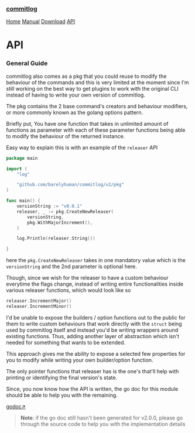 <!-- meta -->
<title>
    commitlog | manual
</title>
<meta name="description" content="commits to changelog generator">
<!-- meta end -->

### [commitlog](/)

[Home](/) [Manual](/manual) [Download](/download) [API](/api)

# API

### General Guide

commitlog also comes as a pkg that you could reuse to modify the behaviour of
the commands and this is very limited at the moment since I'm still working on
the best way to get plugins to work with the original CLI instead of having to
write your own version of commitlog.

The pkg contains the 2 base command's creators and behaviour modifiers, or more
commonly known as the golang options pattern.

Briefly put, You have one function that takes in unlimited amount of functions
as parameter with each of these parameter functions being able to modify the
behaviour of the returned instance.

Easy way to explain this is with an example of the `releaser` API

```go
package main

import (
	"log"

	"github.com/barelyhuman/commitlog/v2/pkg"
)

func main() {
	versionString := "v0.0.1"
	releaser, _ := pkg.CreateNewReleaser(
		versionString,
		pkg.WithMajorIncrement(),
	)

	log.Println(releaser.String())

}
```

here the `pkg.CreateNewReleaser` takes in one mandatory value which is the
`versionString` and the 2nd parameter is optional here.

Though, since we wish for the releaser to have a custom behaviour everytime the
flags change, instead of writing entire functionalities inside various releaser
functions, which would look like so

```go
releaser.IncrementMajor()
releaser.IncrementMinor()
```

I'd be unable to expose the builders / option functions out to the public for
them to write custom behaviours that work directly with the `struct` being used
by commitlog itself and instead you'd be writing wrappers around existing
functions. Thus, adding another layer of abstraction which isn't needed for
something that wants to be extended.

This approach gives me the ability to expose a selected few properties for you
to modify while writing your own builder/option function.

The only pointer functions that releaser has is the one's that'll help with
printing or identifying the final version's state.

Since, you now know how the API is written, the go doc for this module should be
able to help you with the remaining.

[godoc&nearr;](https://pkg.go.dev/github.com/barelyhuman/commitlog)

> **Note**: if the go doc still hasn't been generated for v2.0.0, please go
> through the source code to help you with the implementation details
